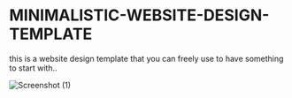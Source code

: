 # MINIMALISTIC-WEBSITE-DESIGN-TEMPLATE
this is a website design template that you can freely use to have something to start with..

![Screenshot (1)](https://user-images.githubusercontent.com/103427739/163264986-b9ebac7e-afb0-4888-8656-06b00f84cf29.png)
